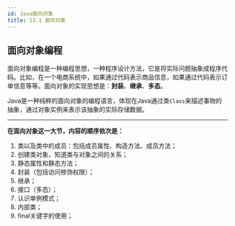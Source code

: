 ```yaml
---
id: Java面向对象
title: 13.1 面向对象
---
```


## 面向对象编程

面向对象编程是一种编程思想，一种程序设计方法，它是将实际问题抽象成程序代码。比如，在一个电商系统中，如果通过代码表示商品信息，如果通过代码表示订单信息等等。面向对象的实现思想是：**封装**、**继承**、**多态**。

Java是一种纯粹的面向对象的编程语言，体现在Java通过类`Class`来描述事物的抽象，通过对象实例来表示该抽象的实际存储数据。

---

**在面向对象这一大节，内容的顺序依次是：**

1. 类以及类中的成员：包括成员属性、构造方法、成员方法；
2. 创建类对象，知道类与对象之间的关系；
3. 静态属性和静态方法；
4. 封装（包括访问修饰权限）；
5. 继承；
6. 接口（多态）；
7. 认识单例模式；
8. 内部类；
9. final关键字的使用；


